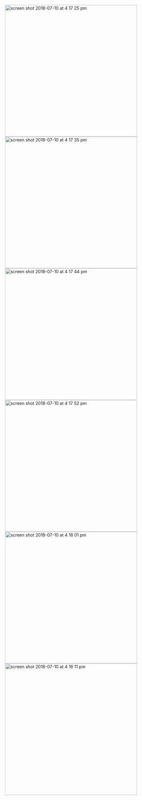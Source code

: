 <p float="left">
<img width="432" height=”600” alt="screen shot 2018-07-10 at 4 17 25 pm" src="https://user-images.githubusercontent.com/41017424/42538226-f177105c-845c-11e8-9e89-4a4982681d3d.png">
<img width="432" height=”600” alt="screen shot 2018-07-10 at 4 17 35 pm" src="https://user-images.githubusercontent.com/41017424/42538231-f28f0bd4-845c-11e8-81a3-e4ccc1c14173.png">
<img width="432" height=”600” alt="screen shot 2018-07-10 at 4 17 44 pm" src="https://user-images.githubusercontent.com/41017424/42538232-f38c4b14-845c-11e8-9794-b40a5c603012.png">
<img width="432" height=”600” alt="screen shot 2018-07-10 at 4 17 52 pm" src="https://user-images.githubusercontent.com/41017424/42538233-f4a7235c-845c-11e8-8bac-81980445e303.png">
<img width="432" height=”600” alt="screen shot 2018-07-10 at 4 18 01 pm" src="https://user-images.githubusercontent.com/41017424/42538235-f5c2adce-845c-11e8-9a7f-918519e425e0.png">
<img width="432" height=”600” alt="screen shot 2018-07-10 at 4 18 11 pm" src="https://user-images.githubusercontent.com/41017424/42538240-f6d9d5ac-845c-11e8-8380-386c60571fa8.png">

</p>
